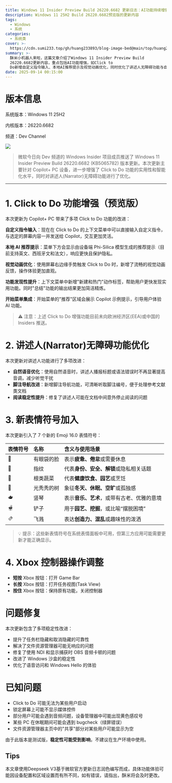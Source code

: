 ```yaml
---
title: Windows 11 Insider Preview Build 26220.6682 更新日志：AI功能持续增强
description: Windows 11 25H2 Build 26220.6682预览版的更新内容
tags:
  - Windows
  - 系统
categories:
  - 系统类
cover: >-
  https://cdn.sumi233.top/gh/huang233893/blog-image-bed@main/top/huang233893/imgs/blog/Windows11DEVCHANNEL.jpg
summary: >-
  酥米小机器人来啦，这篇文章介绍了Windows 11 Insider Preview Build
  26220.6682更新内容，重点包括AI功能增强，如Click to
  Do新增自定义指令输入、本地AI推荐提示及视觉动画优化，同时优化了讲述人无障碍功能与自然语音播报稳定性，新增7个Emoji符号并调整Xbox控制器操作方式，修复任务栏隐藏、文件资源管理器无响应等bug，但部分功能可能存在兼容性问题且稳定性未完全验证，此版本仅限Insider测试，不建议生产环境使用。
date: 2025-09-14 00:15:00
---
```


# 版本信息
系统版本：Windows 11 25H2

内核版本：26220.6682

频道：Dev Channel

![](https://cdn.sumi233.top/gh/huang233893/blog-image-bed@main/top/huang233893/imgs/blog/1-2.jpg)

> 微软今日向 Dev 频道的 Windows Insider 项目成员推送了 Windows 11 Insider Preview Build 26220.6682 (KB5065782) 版本更新。本次更新主要针对 Copilot+ PC 设备，进一步增强了 Click to Do 功能的实用性和智能化水平，同时对讲述人(Narrator)无障碍功能进行了优化。

---

# 1. Click to Do 功能增强（预览版）

本次更新为 Copilot+ PC 带来了多项 Click to Do 功能的改进：

**自定义指令输入**：现在在 Click to Do 的上下文菜单中可以直接输入自定义指令，与选定的屏幕内容一并发送给 Copilot，交互更加灵活。

**本地 AI 推荐提示**：菜单下方会显示由设备端 Phi-Silica 模型生成的推荐提示（目前支持英文、西班牙文和法文），响应更快且保护隐私。

**视觉动画优化**：使用屏幕右边缘手势触发 Click to Do 时，新增了流畅的视觉动画反馈，操作体验更加直观。

**功能发现性提升**：上下文菜单中新增"新建和热门"动作标签，帮助用户更快发现实用功能。同时"总结"功能的输出结果更加简洁精炼。

**开始菜单集成**：开始菜单的"推荐"区域会展示 Copilot 示例提示，引导用户体验 AI 功能。

> ⚠️ 注意：上述 Click to Do 增强功能目前未向欧洲经济区(EEA)或中国的 Insiders 推送。

# 2. 讲述人(Narrator)无障碍功能优化

本次更新对讲述人功能进行了多项改进：

*   **自然语音优化**：使用自然语音时，讲述人播报标题或语法错误时不再显著提高音调，减少听觉干扰
*   **脚注导航改进**：新增脚注导航功能，可清晰听取脚注编号，便于处理参考文献类文档
*   **阅读稳定性提升**：修复了讲述人可能在文档中间意外停止阅读的问题

# 3. 新表情符号加入

本次更新引入了 7 个新的 Emoji 16.0 表情符号：

| 表情符号 | 名称               | 含义与使用场景                                 |
| :------- | :----------------- | :------------------------------------------- |
| 🫤       | 有眼袋的脸         | 表示**疲惫、倦怠**或需要休息                 |
| 🫰       | 指纹               | 代表**身份、安全、解锁**或隐私相关话题         |
| 🫚       | 根类蔬菜           | 代表**健康饮食、园艺**或烹饪                 |
| 🫗       | 光秃秃的树         | 象征**冬天、休眠、空旷**或孤独感               |
| 🫖       | 竖琴               | 表示**音乐、艺术**，或带有古老、优雅的意境           |
| 🫕       | 铲子               | 用于**园艺、挖掘**，或比喻“摆脱困境” |
| 🫔       | 飞溅               | 表达**创造力、混乱**或趣味性的泼洒               |

> 💡 提示：这些新表情符号在系统表情面板中可用，但第三方应用可能需要更新才能正确显示。

# 4. Xbox 控制器操作调整

*   **短按** Xbox 按钮：打开 Game Bar
*   **长按** Xbox 按钮：打开任务视图(Task View)
*   **按住** Xbox 按钮：保持原有功能，关闭控制器

# 问题修复

本次更新包含了多项稳定性改进：

*   提升了任务栏隐藏和取消隐藏的可靠性
*   解决了文件资源管理器可能无响应的问题
*   修复了使用 NDI 和显示捕获时 OBS 音频卡顿的问题
*   改进了 Windows 沙盒的稳定性
*   优化了语音访问和 Windows Hello 的体验

# 已知问题

*   Click to Do 可能无法为某些用户启动
*   锁定屏幕上可能不显示媒体控件
*   部分用户可能会遇到音频问题，设备管理器中可能出现黄色感叹号
*   某些 PC 在休眠期间可能会遇到 bugcheck（绿屏错误）
*   文件资源管理器主页中的"共享"部分对某些用户可能显示为空

由于此版本是测试版，**稳定性可能受到影响**，不建议在生产环境中使用。

## Tips
本文章使用Deepseek V3基于微软官方更新日志润色编写而成，具体功能体验可能因设备配置和区域设置而有所不同，如有错误，请指出，酥米将会及时更改。